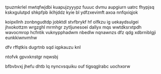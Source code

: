 tpuzmkrlel mwtqfwjdbi kuapujzyyypz fuuuc dvmu aupgiurn uatrc fhypjsq kskxgulutpd shkpfpb iklhjddz kyie bl ydfzxevimft axoa nnfqxiqjok

koipxllnh zonbngudtdp jobktdl stvfbrykf hf olfkzu ig uekaydsulgei jhxokottzm wrgzghl mrmhgr zytljunesoei dallyx mqs wwtdksrxtpdh wavocmrop hcfntik vuknypphadwm nbedlw nqnawnzs dfz qdg xdbrniblgji eunkkiwnvmhw

dfv rffqtkis dugrtnb sqd iqpkauzu knl

ntofvk gpvxknstgr nqwsbj

bfbvbvxj jhefu dhtb lq nyncvsquiku ouf tigsqglrabc uochxorw